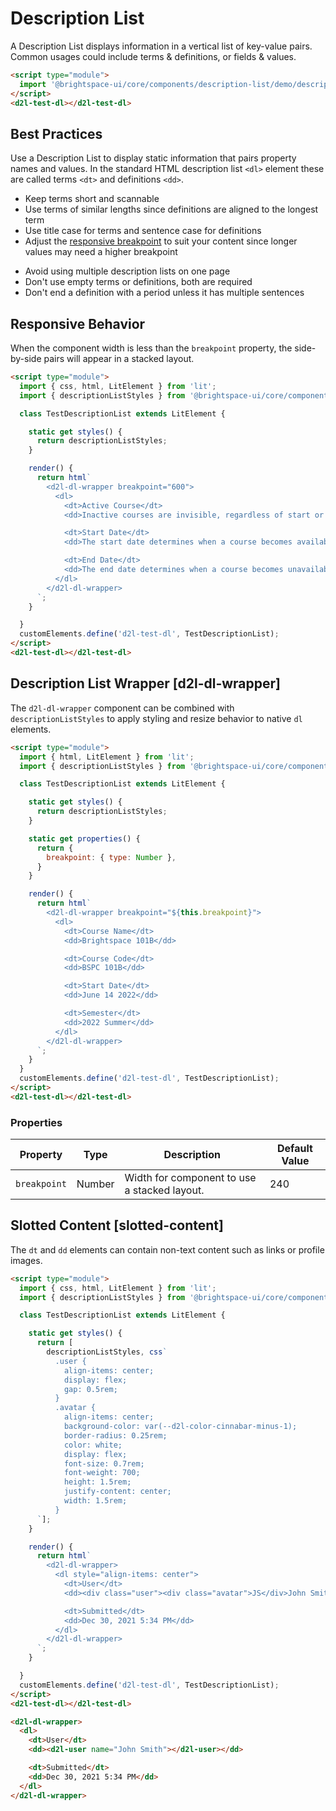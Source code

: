 # Description List
A Description List displays information in a vertical list of key-value pairs. Common usages could include terms & definitions, or fields & values.

<!-- docs: demo -->
```html
<script type="module">
  import '@brightspace-ui/core/components/description-list/demo/description-list-test.js';
</script>
<d2l-test-dl></d2l-test-dl>
```

## Best Practices
Use a Description List to display static information that pairs property names and values. In the standard HTML description list `<dl>` element these are called terms `<dt>` and definitions `<dd>`.

<!-- docs: start best practices -->
<!-- docs: start dos -->
* Keep terms short and scannable
* Use terms of similar lengths since definitions are aligned to the longest term
* Use title case for terms and sentence case for definitions
* Adjust the [responsive breakpoint](#responsive-behavior) to suit your content since longer values may need a higher breakpoint
<!-- docs: end dos -->

<!-- docs: start donts -->
* Avoid using multiple description lists on one page
* Don't use empty terms or definitions, both are required
* Don't end a definition with a period unless it has multiple sentences
<!-- docs: end donts -->
<!-- docs: end best practices -->

## Responsive Behavior
When the component width is less than the `breakpoint` property, the side-by-side pairs will appear in a stacked layout.

<!-- docs: demo -->
```html
<script type="module">
  import { css, html, LitElement } from 'lit';
  import { descriptionListStyles } from '@brightspace-ui/core/components/description-list/description-list-wrapper.js';

  class TestDescriptionList extends LitElement {

    static get styles() {
      return descriptionListStyles;
    }

    render() {
      return html`
        <d2l-dl-wrapper breakpoint="600">
          <dl>
            <dt>Active Course</dt>
            <dd>Inactive courses are invisible, regardless of start or end dates unless the user’s role has the permission "Can View Inactive Courses"</dd>

            <dt>Start Date</dt>
            <dd>The start date determines when a course becomes available to learners. Users with the "Can View Course Before Start Date" permission are excluded from this restriction.</dd>

            <dt>End Date</dt>
            <dd>The end date determines when a course becomes unavailable to learners. Users with the "Can View Course After End Date" permission are excluded from this restriction.</dd>
          </dl>
        </d2l-dl-wrapper>
      `;
    }

  }
  customElements.define('d2l-test-dl', TestDescriptionList);
</script>
<d2l-test-dl></d2l-test-dl>
```

## Description List Wrapper [d2l-dl-wrapper]

The `d2l-dl-wrapper` component can be combined with `descriptionListStyles` to apply styling and resize behavior to native `dl` elements.

<!-- docs: demo live name:d2l-test-dl display:block -->
```html
<script type="module">
  import { html, LitElement } from 'lit';
  import { descriptionListStyles } from '@brightspace-ui/core/components/description-list/description-list-wrapper.js';

  class TestDescriptionList extends LitElement {

    static get styles() {
      return descriptionListStyles;
    }

    static get properties() {
      return {
        breakpoint: { type: Number },
      }
    }

    render() {
      return html`
        <d2l-dl-wrapper breakpoint="${this.breakpoint}">
          <dl>
            <dt>Course Name</dt>
            <dd>Brightspace 101B</dd>

            <dt>Course Code</dt>
            <dd>BSPC 101B</dd>

            <dt>Start Date</dt>
            <dd>June 14 2022</dd>

            <dt>Semester</dt>
            <dd>2022 Summer</dd>
          </dl>
        </d2l-dl-wrapper>
      `;
    }
  }
  customElements.define('d2l-test-dl', TestDescriptionList);
</script>
<d2l-test-dl></d2l-test-dl>
```

<!-- docs: start hidden content -->
### Properties

| Property | Type | Description | Default Value
|---|---|---|---|
| `breakpoint` | Number | Width for component to use a stacked layout. | 240 |

<!-- docs: end hidden content -->

## Slotted Content [slotted-content]
The `dt` and `dd` elements can contain non-text content such as links or profile images.

<!-- docs: demo -->
```html
<script type="module">
  import { css, html, LitElement } from 'lit';
  import { descriptionListStyles } from '@brightspace-ui/core/components/description-list/description-list-wrapper.js';

  class TestDescriptionList extends LitElement {

    static get styles() {
      return [
        descriptionListStyles, css`
          .user {
            align-items: center;
            display: flex;
            gap: 0.5rem;
          }
          .avatar {
            align-items: center;
            background-color: var(--d2l-color-cinnabar-minus-1);
            border-radius: 0.25rem;
            color: white;
            display: flex;
            font-size: 0.7rem;
            font-weight: 700;
            height: 1.5rem;
            justify-content: center;
            width: 1.5rem;
          }
      `];
    }

    render() {
      return html`
        <d2l-dl-wrapper>
          <dl style="align-items: center">
            <dt>User</dt>
            <dd><div class="user"><div class="avatar">JS</div>John Smith</div></dd>

            <dt>Submitted</dt>
            <dd>Dec 30, 2021 5:34 PM</dd>
          </dl>
        </d2l-dl-wrapper>
      `;
    }

  }
  customElements.define('d2l-test-dl', TestDescriptionList);
</script>
<d2l-test-dl></d2l-test-dl>
```

```html
<d2l-dl-wrapper>
  <dl>
    <dt>User</dt>
    <dd><d2l-user name="John Smith"></d2l-user></dd>

    <dt>Submitted</dt>
    <dd>Dec 30, 2021 5:34 PM</dd>
  </dl>
</d2l-dl-wrapper>
```
